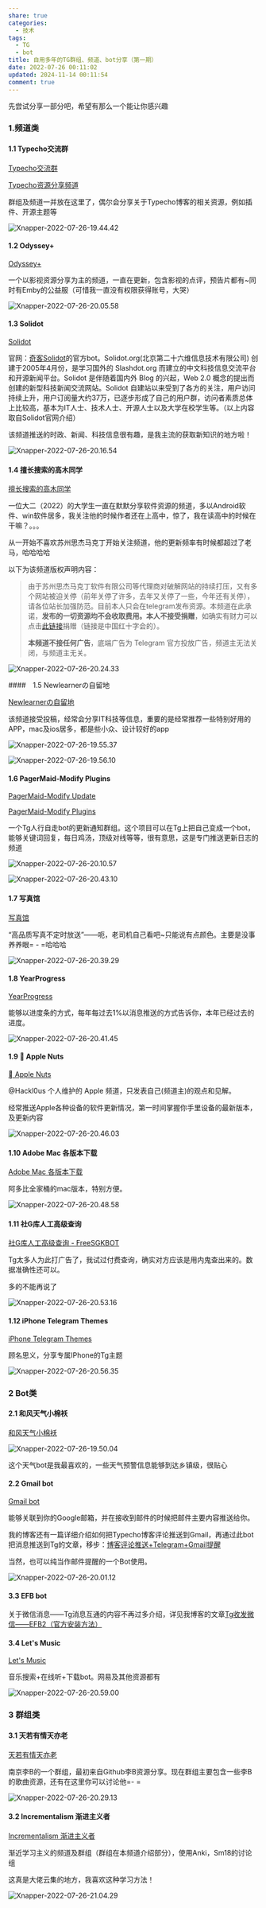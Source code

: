 ```yaml
---
share: true
categories:
  - 技术
tags:
  - TG
  - bot
title: 自用多年的TG群组、频道、bot分享（第一期）
date: 2022-07-26 00:11:02
updated: 2024-11-14 00:11:54
comment: true
---
```

先尝试分享一部分吧，希望有那么一个能让你感兴趣

### 1.频道类

#### 1.1 Typecho交流群

[Typecho交流群](https://t.me/typecho_cn)

[Typecho资源分享频道](https://t.me/sharetypecho)

群组及频道一并放在这里了，偶尔会分享关于Typecho博客的相关资源，例如插件、开源主题等

![Xnapper-2022-07-26-19.44.42](https://cdn.specialhua.top/blog/2022-07-26-114446.png-pic)

#### 1.2 Odyssey+

[Odyssey+](https://t.me/odysseyplus)

一个以影视资源分享为主的频道，一直在更新，包含影视的点评，预告片都有~同时有Emby的公益服（可惜我一直没有权限获得账号，大哭）

![Xnapper-2022-07-26-20.05.58](https://cdn.specialhua.top/blog/2022-07-26-120603.png-pic)

#### 1.3 Solidot

[Solidot](https://t.me/solidot)

官网：[奇客Solidot](https://www.solidot.org)的官方bot。Solidot.org(北京第二十六维信息技术有限公司) 创建于2005年4月份，是学习国外的 Slashdot.org 而建立的中文科技信息交流平台和开源新闻平台。Solidot 是伴随着国内外 Blog 的兴起，Web 2.0 概念的提出而创建的新型科技新闻交流网站。Solidot 自建站以来受到了各方的关注，用户访问持续上升，用户订阅量大约37万，已逐步形成了自己的用户群，访问者素质总体上比较高，基本为IT人士、技术人士、开源人士以及大学在校学生等。（以上内容取自Solidot官网介绍）

该频道推送的时政、新闻、科技信息很有趣，是我主流的获取新知识的地方啦！

![Xnapper-2022-07-26-20.16.54](https://cdn.specialhua.top/blog/2022-07-26-121659.png-pic)

#### 1.4 擅长搜索的高木同学

[擅长搜索的高木同学](https://t.me/gaomutongxue)

一位大二（2022）的大学生一直在默默分享软件资源的频道，多以Android软件、win软件居多，我关注他的时候作者还在上高中，惊了，我在读高中的时候在干嘛？。。。

从一开始不喜欢苏州思杰马克丁开始关注频道，他的更新频率有时候都超过了老马，哈哈哈哈

以下为该频道版权声明内容：

> 由于苏州思杰马克丁软件有限公司等代理商对破解网站的持续打压，又有多个网站被迫关停（前年关停了许多，去年又关停了一些，今年还有关停），请各位站长加强防范。目前本人只会在telegram发布资源。本频道在此承诺，**发布的一切资源均不会收取费用。**本人**不接受捐赠**，如确实有财力可以点击[此链接](http://www.redcross.org.cn/html/hszjz/index.html)捐赠（链接是中国红十字会的）。
>
> **本频道不接任何广告**，底端广告为 Telegram 官方投放广告，频道主无法关闭，与频道主无关。

![Xnapper-2022-07-26-20.24.33](https://cdn.specialhua.top/blog/2022-07-26-122437.png-pic)

####　1.5 Newlearnerの自留地

[Newlearnerの自留地](https://t.me/NewlearnerChannel)

该频道接受投稿，经常会分享IT科技等信息，重要的是经常推荐一些特别好用的APP，mac及ios居多，都是些小众、设计较好的app

![Xnapper-2022-07-26-19.55.37](https://cdn.specialhua.top/blog/2022-07-26-115539.png-pic)

![Xnapper-2022-07-26-19.56.10](https://cdn.specialhua.top/blog/2022-07-26-115612.png-pic)

#### 1.6 PagerMaid-Modify Plugins

[PagerMaid-Modify Update](https://t.me/PagerMaid_Modify)

[PagerMaid-Modify Plugins](https://t.me/Pagermaid_Modify_Plugins)

一个Tg人行自走bot的更新通知群组。这个项目可以在Tg上把自己变成一个bot，能够关键词回复，每日鸡汤，顶级对线等等，很有意思，这是专门推送更新日志的频道

![Xnapper-2022-07-26-20.10.57](https://cdn.specialhua.top/blog/2022-07-26-121101.png-pic)

![Xnapper-2022-07-26-20.43.10](https://cdn.specialhua.top/blog/2022-07-26-124320.png-pic)

#### 1.7 写真馆

[写真馆](https://t.me/xzguan)

“高品质写真不定时放送”——呃，老司机自己看吧~只能说有点颜色。主要是没事养养眼= - =哈哈哈

![Xnapper-2022-07-26-20.39.29](https://cdn.specialhua.top/blog/2022-07-26-123936.png-pic)

#### 1.8 YearProgress

[YearProgress](https://t.me/YearProgress)

能够以进度条的方式，每年每过去1%以消息推送的方式告诉你，本年已经过去的进度。

![Xnapper-2022-07-26-20.41.45](https://cdn.specialhua.top/blog/2022-07-26-124149.png-pic)

#### 1.9  Apple Nuts

[ Apple Nuts](https://t.me/AppleNuts)

@Hackl0us 个人维护的 Apple 频道，只发表自己(频道主)的观点和见解。

经常推送Apple各种设备的软件更新情况，第一时间掌握你手里设备的最新版本，及更新内容

![Xnapper-2022-07-26-20.46.03](https://cdn.specialhua.top/blog/2022-07-26-124607.png-pic)

#### 1.10 Adobe Mac 各版本下载

[Adobe Mac 各版本下载](https://t.me/adobemac)

阿多比全家桶的mac版本，特别方便。

![Xnapper-2022-07-26-20.48.58](https://cdn.specialhua.top/blog/2022-07-26-124902.png-pic)

#### 1.11 社G库人工高级查询

[社G库人工高级查询 - FreeSGKBOT](https://t.me/SGK_CD)

Tg太多人为此打广告了，我试过付费查询，确实对方应该是用内鬼查出来的。数据准确性还可以。

多的不能再说了

![Xnapper-2022-07-26-20.53.16](https://cdn.specialhua.top/blog/2022-07-26-125320.png-pic)

#### 1.12 iPhone Telegram Themes

[iPhone Telegram Themes](https://t.me/IOSTelegramThemes)

顾名思义，分享专属IPhone的Tg主题

![Xnapper-2022-07-26-20.56.35](https://cdn.specialhua.top/blog/2022-07-26-125641.png-pic)



### 2 Bot类

#### 2.1 和风天气小棉袄

[和风天气小棉袄](https://t.me/he_weather_bot)

![Xnapper-2022-07-26-19.50.04](https://cdn.specialhua.top/blog/2022-07-26-115117.png-pic)

这个天气bot是我最喜欢的，一些天气预警信息能够到达乡镇级，很贴心

#### 2.2 Gmail bot

[Gmail bot](https://t.me/GmailBot)

能够关联到你的Google邮箱，并在接收到邮件的时候把邮件主要内容推送给你。

我的博客还有一篇详细介绍如何把Typecho博客评论推送到Gmail，再通过此bot把消息推送到Tg的文章，移步：[博客评论推送+Telegram+Gmail提醒](https://specialhua.top/20220319/cid=92.html)

当然，也可以纯当作邮件提醒的一个Bot使用。

![Xnapper-2022-07-26-20.01.12](https://cdn.specialhua.top/blog/2022-07-26-120207.png-pic)

#### 3.3 EFB bot

关于微信消息——Tg消息互通的内容不再过多介绍，详见我博客的文章[Tg收发微信——EFB2（官方安装方法）](https://specialhua.top/20210402/cid=71.html)

#### 3.4 Let's Music

[Let's Music](https://t.me/VmomoVBot)

音乐搜索+在线听+下载bot。网易及其他资源都有

![Xnapper-2022-07-26-20.59.00](https://cdn.specialhua.top/blog/2022-07-26-125904.png-pic)

### 3 群组类

#### 3.1 天若有情天亦老

[天若有情天亦老](https://t.me/nblizhi)

南京李B的一个群组，最初来自Github李B资源分享。现在群组主要包含一些李B的歌曲资源，还有在这里你可以讨论他=- =

![Xnapper-2022-07-26-20.29.13](https://cdn.specialhua.top/blog/2022-07-26-122916.png-pic)

#### 3.2 Incrementalism 渐进主义者

[Incrementalism 渐进主义者](https://t.me/anki_keeper)

渐近学习主义的频道及群组（群组在本频道介绍部分），使用Anki，Sm18的讨论组

这真是大佬云集的地方，我喜欢这种学习方法！

![Xnapper-2022-07-26-21.04.29](https://cdn.specialhua.top/blog/2022-07-26-130440.png-pic)